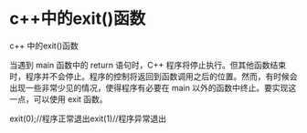 # c++中的exit()函数

c++ 中的exit()函数

当遇到 main 函数中的 return 语句时，C++ 程序将停止执行。但其他函数结束时，程序并不会停止。程序的控制将返回到函数调用之后的位置。然而，有时候会出现一些非常少见的情况，使得程序有必要在 main 以外的函数中终止。要实现这一点，可以使用 exit 函数。

exit(0);//程序正常退出exit(1)//程序异常退出